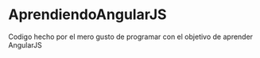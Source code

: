 # AprendiendoAngularJS
Codigo hecho por el mero gusto de programar con el objetivo de aprender AngularJS
